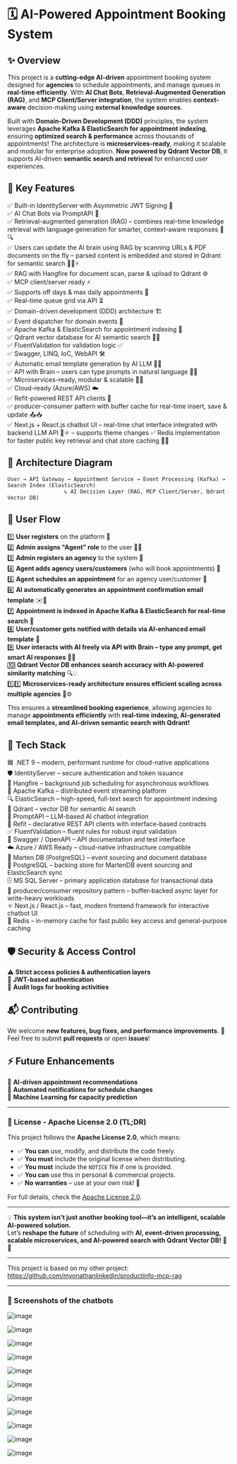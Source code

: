# **🗓️ AI-Powered Appointment Booking System**  

## **✨ Overview**  
This project is a **cutting-edge AI-driven** appointment booking system designed for **agencies** to schedule appointments, and manage queues in **real-time efficiently**. With **AI Chat Bots**, **Retrieval-Augmented Generation (RAG)**, and **MCP Client/Server integration**, the system enables **context-aware** decision-making using **external knowledge sources**.  

Built with **Domain-Driven Development (DDD)** principles, the system leverages **Apache Kafka & ElasticSearch for appointment indexing**, ensuring **optimized search & performance** across thousands of appointments! The architecture is **microservices-ready**, making it scalable and modular for enterprise adoption. **Now powered by Qdrant Vector DB**, it supports AI-driven **semantic search and retrieval** for enhanced user experiences.  

## 🚀 Key Features

✅ Built-in IdentityServer with Asymmetric JWT Signing 🔐  
✅ AI Chat Bots via PromptAPI 🤖  
✅ Retrieval-augmented generation (RAG) – combines real-time knowledge retrieval with language generation for smarter, context-aware responses 🧠🔍  
✅ Users can update the AI brain using RAG by scanning URLs & PDF documents on the fly – parsed content is embedded and stored in Qdrant for semantic search 📄🌐⚡  
✅ RAG with Hangfire for document scan, parse & upload to Qdrant ⚙️  
✅ MCP client/server ready ⚡  
✅ Supports off days & max daily appointments 📅  
✅ Real-time queue grid via API ⏳  
✅ Domain-driven development (DDD) architecture 🏗️  
✅ Event dispatcher for domain events 📨  
✅ Apache Kafka & ElasticSearch for appointment indexing 📡  
✅ Qdrant vector database for AI semantic search 🧠✨  
✅ FluentValidation for validation logic ✅  
✅ Swagger, LINQ, IoC, WebAPI 🛠️  
✅ Automatic email template generation by AI LLM 📧✨  
✅ API with Brain – users can type prompts in natural language 🧠📝  
✅ Microservices-ready, modular & scalable 🏢🔄  
✅ Cloud-ready (Azure/AWS) ☁️  
✅ Refit-powered REST API clients 🔌  
✅ producer-consumer pattern with buffer cache for real-time insert, save & update 📤📥  
✅ Next.js + React.js chatbot UI – real-time chat interface integrated with backend LLM API 💬⚛️ – supports theme changes
✅ Redis implementation for faster public key retrieval and chat store caching 🧰🔑

## **📜 Architecture Diagram**  
```plaintext
User → API Gateway → Appointment Service → Event Processing (Kafka) → Search Index (ElasticSearch)  
                  ↳ AI Decision Layer (RAG, MCP Client/Server, Qdrant Vector DB)  
```

## **🔄 User Flow**  
1️⃣ **User registers** on the platform 📝  
2️⃣ **Admin assigns "Agent" role** to the user 👤✅  
3️⃣ **Admin registers an agency** to the system 🏢  
4️⃣ **Agent adds agency users/customers** (who will book appointments) 👥  
5️⃣ **Agent schedules an appointment** for an agency user/customer 📅  
6️⃣ **AI automatically generates an appointment confirmation email template** ✉️🤖  
7️⃣ **Appointment is indexed in Apache Kafka & ElasticSearch for real-time search** 📡  
8️⃣ **User/customer gets notified with details via AI-enhanced email template** 🚀  
9️⃣ **User interacts with AI freely via API with Brain – type any prompt, get smart AI responses** 🧠💬  
🔟 **Qdrant Vector DB enhances search accuracy with AI-powered similarity matching** 🔍💡  
1️⃣1️⃣ **Microservices-ready architecture ensures efficient scaling across multiple agencies** 🏢⚙️  

This ensures a **streamlined booking experience**, allowing agencies to manage **appointments efficiently** with **real-time indexing, AI-generated email templates, and AI-driven semantic search with Qdrant!**  

## 🧰 Tech Stack

🟦 .NET 9 – modern, performant runtime for cloud-native applications  
🛡️ IdentityServer – secure authentication and token issuance  
📅 Hangfire – background job scheduling for asynchronous workflows  
📡 Apache Kafka – distributed event streaming platform  
🔍 ElasticSearch – high-speed, full-text search for appointment indexing  
🧠 Qdrant – vector DB for semantic AI search  
🧾 PromptAPI – LLM-based AI chatbot integration  
🔌 Refit – declarative REST API clients with interface-based contracts  
✅ FluentValidation – fluent rules for robust input validation  
🧪 Swagger / OpenAPI – API documentation and test interface  
☁️ Azure / AWS Ready – cloud-native infrastructure compatible  
📜 Marten DB (PostgreSQL) – event sourcing and document database  
🐘 PostgreSQL – backing store for MartenDB event sourcing and ElasticSearch sync  
🗄️ MS SQL Server – primary application database for transactional data  
🧱 producer/consumer repository pattern – buffer-backed async layer for write-heavy workloads  
⚛️ Next.js / React.js – fast, modern frontend framework for interactive chatbot UI  
🧠 Redis – in-memory cache for fast public key access and general-purpose caching  

## **🛡️ Security & Access Control**  
⚠️ **Strict access policies & authentication layers**  
🔐 **JWT-based authentication**  
🔄 **Audit logs for booking activities**  

## **📬 Contributing**  
We welcome **new features, bug fixes, and performance improvements**. 🚀  
Feel free to submit **pull requests** or open **issues**!  

## **⚡ Future Enhancements**  
🔮 **AI-driven appointment recommendations**  
📢 **Automated notifications for schedule changes**  
📡 **Machine Learning for capacity prediction**  

---

### 📜 License - Apache License 2.0 (TL;DR)

This project follows the **Apache License 2.0**, which means:

- ✅ **You can** use, modify, and distribute the code freely.  
- ✅ **You must** include the original license when distributing.  
- ✅ **You must** include the `NOTICE` file if one is provided.  
- ✅ **You can** use this in personal & commercial projects.  
- ✅ **No warranties** – use at your own risk! 🚀  

For full details, check the [Apache License 2.0](http://www.apache.org/licenses/LICENSE-2.0).  

---

💡 **This system isn't just another booking tool—it’s an intelligent, scalable AI-powered solution.**  
Let’s **reshape the future** of scheduling with **AI, event-driven processing, scalable microservices, and AI-powered search with Qdrant Vector DB!** 🚀🔥  

---

This project is based on my other project: https://github.com/myonathanlinkedin/productinfo-mcp-rag

---

### 📸 Screenshots of the chatbots
![image](https://github.com/user-attachments/assets/5026cb1c-0a32-40c0-b9e8-ab94668e063b)

![image](https://github.com/user-attachments/assets/02d3a8f3-6661-4e10-a849-5966a3a5bb0f)

![image](https://github.com/user-attachments/assets/df0b57ec-4fab-4f6d-8152-4c477b161639)

![image](https://github.com/user-attachments/assets/0d117c9a-2ac0-446a-b2d3-5275ecbe26e4)

![image](https://github.com/user-attachments/assets/e4ff7d1f-63d0-4a4f-9824-7994ad97aac5)

![image](https://github.com/user-attachments/assets/96a8d654-aeef-492b-9482-a2c6f1b37eab)

![image](https://github.com/user-attachments/assets/42267e9a-2f45-458d-bc2f-f6975b0a17f3)

![image](https://github.com/user-attachments/assets/0f5e3f4c-85c1-45a8-aa93-0f301aede4de)

![image](https://github.com/user-attachments/assets/24ecd2a1-ea6d-4e78-afd4-aa451babcf48)

![image](https://github.com/user-attachments/assets/1ac458dd-9e2a-47e9-93e4-9637c618cc0d)

![image](https://github.com/user-attachments/assets/c0ec5660-e194-4e7b-92fe-9cf2f75d9f7f)







